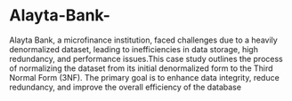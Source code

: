 # Alayta-Bank-
Alayta Bank, a microfinance institution, faced challenges
due to a heavily denormalized dataset, leading to
inefficiencies in data storage, high redundancy, and
performance issues.This case study outlines the process
of normalizing the dataset from its initial denormalized
form to the Third Normal Form (3NF). The primary goal
is to enhance data integrity, reduce redundancy, and
improve the overall efficiency of the database
